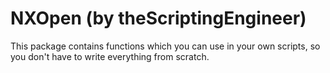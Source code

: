 # NXOpen (by theScriptingEngineer)
This package contains functions which you can use in your own scripts, so you don't have to write everything from scratch.